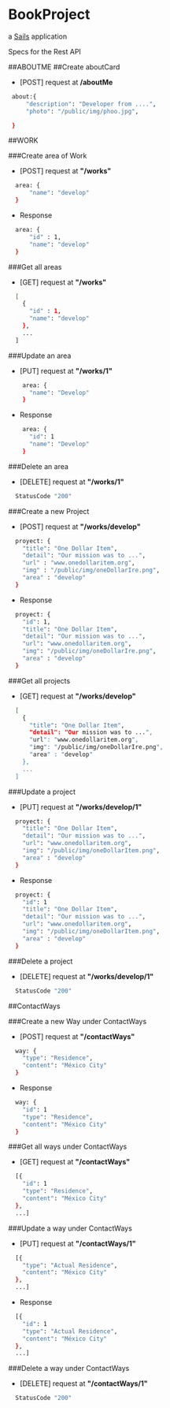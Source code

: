 # BookProject

a [Sails](http://sailsjs.org) application


Specs for the Rest API

##ABOUTME
##Create aboutCard
 - [POST] request at **/aboutMe**
 ```sh
  about:{
      "description": "Developer from ....",
      "photo": "/public/img/phoo.jpg",

  }
 ```
##WORK

###Create area of Work
 - [POST] request at **"/works"**
```sh
  area: {
      "name": "develop"
  }
```
  - Response
```sh
  area: {
      "id" : 1,
      "name": "develop"
  }
```
###Get all areas 
 - [GET] request at **"/works"**
```sh
  [
    {
      "id" : 1,
      "name": "develop"
    },
    ...
  ]
```
###Update an area
 - [PUT] request at **"/works/1"**
```sh
    area: {
      "name": "Develop"
    }
```
  - Response
```sh
    area: {
      "id": 1
      "name": "Develop"
    }
```
###Delete an area
 - [DELETE] request at **"/works/1"**
```sh
  StatusCode "200"
```

###Create a new Project 

 - [POST] request at **"/works/develop"**
```sh
  proyect: {
    "title": "One Dollar Item",
    "detail": "Our mission was to ...",
    "url" : "www.onedollaritem.org",
    "img" : "/public/img/oneDollarIre.png",
    "area" : "develop"
  }
```
 - Response
```sh
  proyect: {
    "id": 1,
    "title": "One Dollar Item",
    "detail": "Our mission was to ...",
    "url": "www.onedollaritem.org",
    "img": "/public/img/oneDollarIre.png",
    "area" : "develop"
  }
```

###Get all projects

 - [GET] request at **"/works/develop"**
```sh
  [
    {
      "title": "One Dollar Item",
      "detail": "Our mission was to ...",
      "url": "www.onedollaritem.org",
      "img": "/public/img/oneDollarIre.png",
      "area" : "develop"
    },
    ...
  ]
```


###Update a project
 - [PUT] request at **"/works/develop/1"**
```sh
  proyect: {
    "title": "One Dollar Item",
    "detail": "Our mission was to ...",
    "url": "www.onedollaritem.org",
    "img": "/public/img/oneDollarItem.png",
    "area" : "develop"
  }
```
 - Response

```sh
  proyect: {
    "id": 1
    "title": "One Dollar Item",
    "detail": "Our mission was to ...",
    "url": "www.onedollaritem.org",
    "img": "/public/img/oneDollarItem.png",
    "area" : "develop"
  }
```

###Delete a project

 - [DELETE] request at **"/works/develop/1"**
```sh
  StatusCode "200"
```

##ContactWays

###Create a new Way under ContactWays
 - [POST] request at **"/contactWays"**
```sh
  way: {
    "type": "Residence",
    "content": "México City"
  }
```
 - Response
```sh
  way: {
    "id": 1
    "type": "Residence",
    "content": "México City"
  }
```

###Get all ways under ContactWays
 - [GET] request at **"/contactWays"**
```sh
  [{
    "id": 1
    "type": "Residence",
    "content": "México City"
  }, 
  ...]
```

###Update a way under ContactWays
 - [PUT] request at **"/contactWays/1"**
```sh
  [{
    "type": "Actual Residence",
    "content": "México City"
  }, 
  ...]
```

 - Response
```sh
  [{
    "id": 1
    "type": "Actual Residence",
    "content": "México City"
  }, 
  ...]
```
###Delete a way under ContactWays
 - [DELETE] request at **"/contactWays/1"**
```sh
  StatusCode "200"
```
